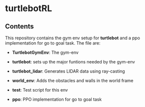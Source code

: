 # turtlebotRL


## Contents
This repository contains the gym env setup for **turtlebot** and a ppo implementation for go to goal task. The file are:

  * **TurtlebotGymEnv**: The gym-env
  * **turtlebot**: sets up the major funtions needed by the gym-env
  * **turtlebot_lidar**: Generates LIDAR data using ray-casting
  * **world_env**: Adds the obstacles and walls in the world frame
  * **test**: Test script for this env

  * **ppo**: PPO implementation for go to goal task
